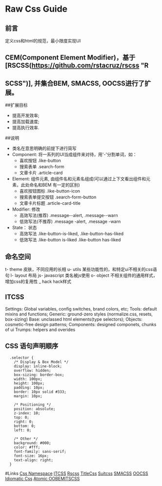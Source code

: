 Raw Css Guide
=============

前言
----
定义css和html的规范，最小限度实现UI

CEM(Component Element Modifier)，基于[RSCSS(https://github.com/rstacruz/rscss "R
--------------------------------------------------------------------------------
SCSS")], 并集合BEM, SMACSS, OOCSS进行了扩展。
-------------------------------------------
##扩展目标
  - 提高开发效率;
  - 提高加载速度;
  - 提高执行效率.

##说明
- 类名在意思明确的前提下进行简写
- Component: 将一系列的UI当成组件来对待，用'-'分割单词，如：
  * 喜欢按钮  .like-button
  * 搜索表单  .search-form
  * 文章卡片  .article-card
- Element: 组件元素, 由组件名和元素名组成(可以通过上下文看出组件和元素，此处命名和BEM
  有一定的区别)
  * 喜欢按钮图标     .like-button-icon
  * 搜索表单提交按钮 .search-form-button
  * 文章卡片标题     .article-card-title
- Modifier: 修改
  * 高效写法(推荐)    .message--alert, .message--warn
  * 低效写法(不推荐)  .message -alert, .message -warn
- State：  状态
  * 高效写法 .like-button-is-liked, .like-button-has-liked
  * 低效写法 .like-button is-liked .like-button has-liked

命名空间
-------
t-  theme 皮肤，不同应用的长相
u-  utils 某些功能性的，和特定ui不相关的css语句
l-  layout 布局
js- javascript  类名被js使用
o-  object  不相关组件的通用样式，增加css的复用性
_   hack hack样式


ITCSS
-----
Settings:   Global variables, config switches, brand colors, etc;
Tools:      default mixins and functions;
Generic:    ground-zero styles (normalize.css, resets, box-sizing)
Base:       unclassed html elements(type selectors);
Objects:    cosmetic-free design patterns;
Components: designed componets, chunks of ui
Trumps:     helpers and overides


CSS 语句声明顺序
---------------
```
  .selector {
    /* Display & Box Model */
    display: inline-block;
    overflow: hidden;
    box-sizing: border-box;
    width: 100px;
    height: 100px;
    padding: 10px;
    border: 10px solid #333;
    margin: 10px;

    /* Positioning */
    position: absolute;
    z-index: 10;
    top: 0;
    right: 0;
    bottom: 0;
    left: 0;

    /* Other */
    background: #000;
    color: #fff;
    font-family: sans-serif;
    font-size: 16px;
    text-align: right;
  }
```


#Links
[Css Namespace](http://csswizardry.com/2015/03/more-transparent-ui-code-with-namespaces/)
[ITCSS](https://speakerdeck.com/dafed/managing-css-projects-with-itcss)
[Rscss](https://github.com/rstacruz/rscss)
[TitleCss](https://github.com/cuth/Title-CSS)
[Suitcss](https://github.com/suitcss/suit)
[SMACSS](https://smacss.com/)
[OOCSS](http://oocss.org/)
[Idiomatic Css](https://github.com/necolas/idiomatic-css)
[Atomic OOBEMITSCSS](http://www.sitepoint.com/atomic-oobemitscss/)
